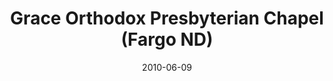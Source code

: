 ---
date: &id001 2010-06-09
end_date: null
location:
  address: null
  city: Fargo
  state: ND
minister:
- end: 2012-01-01
  name: Terry Thole
  start: 2010-06-09
  type: Organizing Pastor
- end: 2015-10-04
  name: Gregory P. Hoadley
  start: 2014-01-01
  type: Organizing Pastor
ministers:
- Terry Thole
- Gregory P. Hoadley
name: Grace Orthodox Presbyterian Chapel
names:
- end: 2015-10-04
  name: Grace Orthodox Presbyterian Chapel
  start: 2010-06-09
origination_date: *id001
raw_data: "ND Fargo\n\nGrace Orthodox Presbyterian Chapel (June 9, 2010\u2013October\
  \ 4, 2015)\nOrg. Pastors: Terry Thole, 2010\u201312\nGregory P. Hoadley, 2014\u2013\
  15"
received_from: null
states:
- ND
status:
  active: false
  end_date: 2015-10-04
  reason: null
  received_from: null
  withdrawal_to: null
title: Grace Orthodox Presbyterian Chapel (Fargo ND)
year_established:
- 2010

---
